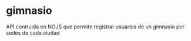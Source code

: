 # gimnasio
API contruida en NOJS que permite registrar usuarios de un gimnasio por sedes de cada ciudad
